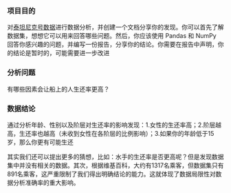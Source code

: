 ### 项目目的

对[泰坦尼克号数据](https://github.com/ShiChJ/DAND-Basic-Materials/blob/master/P2/Project_Files/titanic-data.csv)进行数据分析，并创建一个文档分享你的发现。你可以首先了解数据集，想想它可以用来回答哪些问题。然后，你应该使用 Pandas 和 NumPy 回答你感兴趣的问题，并编写一份报告，分享你的结论。你需要在报告中声明，你的结论是暂时的，可能需要进一步改进

### 分析问题

有哪些因素会让船上的人生还率更高？

### 数据结论

通过分析年龄、性别以及阶层对生还率的影响发现：1.女性的生还率高；2.阶层越高，生还率也越高（未收到女性在各阶层的比例影响）；3.如果你的年龄低于15岁，那么你更有可能生还

其实我们还可以提出更多的猜想，比如：水手的生还率是否更高呢？但是发现数据集中并没有相关的数据。其次，根据维基百科，大约有1317名乘客，但数据集只有891名乘客，这严重限制了我们得出明确结论的能力。这就体现了数据局限性对数据分析准确率的重大影响。